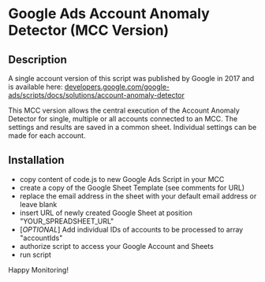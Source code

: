 <a href id="top"></a>
# Google Ads Account Anomaly Detector (MCC Version)

## Description
A single account version of this script was published by Google in 2017 and is available here: <a href="https://developers.google.com/google-ads/scripts/docs/solutions/account-anomaly-detector" target="_blank">developers.google.com/google-ads/scripts/docs/solutions/account-anomaly-detector</a>

This MCC version allows the central execution of the Account Anomaly Detector for single, multiple or all accounts connected to an MCC. The settings and results are saved in a common sheet. Individual settings can be made for each account.

## Installation

* copy content of code.js to new Google Ads Script in your MCC
* create a copy of the Google Sheet Template (see comments for URL)
* replace the email address in the sheet with your default email address or leave blank
* insert URL of newly created Google Sheet at position "YOUR_SPREADSHEET_URL"
* [_OPTIONAL_] Add individual IDs of accounts to be processed to array "accountIds"
* authorize script to access your Google Account and Sheets
* run script

Happy Monitoring!
